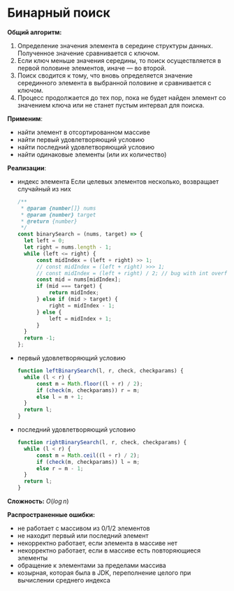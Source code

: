 # Бинарный поиск

**Общий алгоритм:**

1. Определение значения элемента в середине структуры данных. Полученное значение сравнивается с ключом.
2. Если ключ меньше значения середины, то поиск осуществляется в первой половине элементов, иначе — во второй.
3. Поиск сводится к тому, что вновь определяется значение серединного элемента в выбранной половине и сравнивается с ключом.
4. Процесс продолжается до тех пор, пока не будет найден элемент со значением ключа или не станет пустым интервал для поиска.

**Применим**:

- найти элемент в отсортированном массиве
- найти первый удовлетворяющий условию
- найти последний удовлетворяющий условию
- найти одинаковые элементы (или их количество)

**Реализации**:

- индекс элемента
  Если целевых элементов несколько, возвращает случайный из них
  ```jsx
  /**
   * @param {number[]} nums
   * @param {number} target
   * @return {number}
   */
  const binarySearch = (nums, target) => {
  	let left = 0;
  	let right = nums.length - 1;
  	while (left <= right) {
  		const midIndex = (left + right) >> 1;
  		// const midIndex = (left + right) >>> 1;
  		// const midIndex = (left + right) / 2; // bug with int overflow
  		const mid = nums[midIndex];
  		if (mid === target) {
  			return midIndex;
  		} else if (mid > target) {
  			right = midIndex - 1;
  		} else {
  			left = midIndex + 1;
  		}
  	}
  	return -1;
  };
  ```
- первый удовлетворяющий условию
  ```jsx
  function leftBinarySearch(l, r, check, checkparams) {
  	while (l < r) {
  		const m = Math.floor((l + r) / 2);
  		if (check(m, checkparams)) r = m;
  		else l = m + 1;
  	}
  	return l;
  }
  ```
- последний удовлетворяющий условию

  ```jsx
  function rightBinarySearch(l, r, check, checkparams) {
  	while (l < r) {
  		const m = Math.ceil((l + r) / 2);
  		if (check(m, checkparams)) l = m;
  		else r = m - 1;
  	}
  	return l;
  }
  ```

**Сложность:** $O(log\,n)$

**Распространенные ошибки:**

- не работает с массивом из 0/1/2 элементов
- не находит первый или последний элемент
- некорректно работает, если элемента в массиве нет
- некорректно работает, если в массиве есть повторяющиеся элементы
- обращение к элементами за пределами массива
- козырная, которая была в JDK, переполнение целого при вычислении среднего индекса
